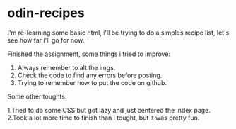 # odin-recipes
I'm re-learning some basic html, i'll be trying to do a simples recipe list, let's see how far i'll go for now.

Finished the assignment, some things i tried to improve:

1. Always remember to alt the imgs.
2. Check the code to find any errors before posting.
3. Trying to remember how to put the code on github.

Some other toughts:

1.Tried to do some CSS but got lazy and just centered the index page.
2.Took a lot more time to finish than i tought, but it was pretty fun.